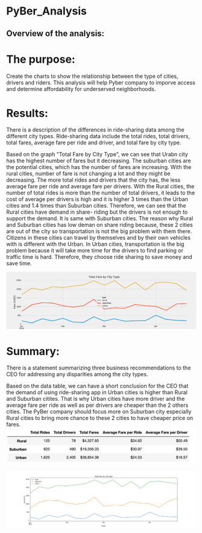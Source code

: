 # PyBer_Analysis
## Overview of the analysis:

# The purpose:  
Create the charts to show the relationship between the type of cities, drivers and riders. This analysis will help Pyber company to  imporve access and determine affordability for underserved neighborhoods.

# Results:

There is a description of the differences in ride-sharing data among the different city types. Ride-sharing data include the total rides, total drivers, total fares, average fare per ride and driver, and total fare by city type. 

Based on the graph "Total Fare by City Type", we can see that Urabn city has the highest number of fares but it decreasing. The suburban cities are the potential cities, which has the number of fares are increasing. With the rural cities, number of fare is not changing a lot and they might be decreasing.
The more total rides and drivers that the city has, the less average fare per ride and average fare per drivers. With the Rural cities, the number of total rides is more than the number of total drivers, it leads to the cost of average per drivers is high and it is higher 3 times than the Urban cities and 1.4 times than Suburban cities. Therefore, we can see that the Rural cities have demand in share- riding but the drivers is not enough to support the demand. It is same with Suburban cities. The reason why Rural and Suburban cities has low deman on share riding because, these 2 cities are out of the city so transportation is not the big problem with them there. Citizens in these cities can travel by themselves and by their own vehicles with is different with the Urban. In Urban cities, transportation is the big problem because it will take more time for the drivers to find parking or traffic time is hard. Therefore, they choose ride sharing to save money and save time. 


![Summary](Resources/Challenge_fare_summary.png)

# Summary:

There is a statement summarizing three business recommendations to the CEO for addressing any disparities among the city types. 

Based on the data table, we can have a short conclusion for the CEO that the demand of using ride-sharing app in Urban cities is higher than Rural and Suburban citites. That is why Urban cities have more driver and the average fare per ride as well as per drivers are cheaper than the 2 others cities. The PyBer company should focus more on Suburban city especially Rural cities to bring more chance to these 2 cities to have cheaper price on fares. 
![Summary](Resources/Summary_DataFrame.png)

![Type](Resources/fares_by_city_type.png)
